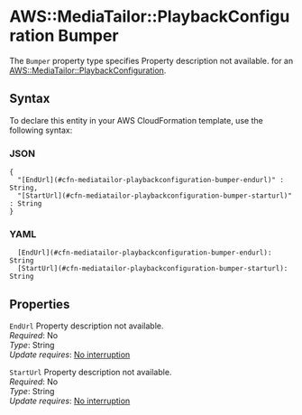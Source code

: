 # AWS::MediaTailor::PlaybackConfiguration Bumper<a name="aws-properties-mediatailor-playbackconfiguration-bumper"></a>

<a name="aws-properties-mediatailor-playbackconfiguration-bumper-description"></a>The `Bumper` property type specifies Property description not available\. for an [AWS::MediaTailor::PlaybackConfiguration](aws-resource-mediatailor-playbackconfiguration.md)\.

## Syntax<a name="aws-properties-mediatailor-playbackconfiguration-bumper-syntax"></a>

To declare this entity in your AWS CloudFormation template, use the following syntax:

### JSON<a name="aws-properties-mediatailor-playbackconfiguration-bumper-syntax.json"></a>

```
{
  "[EndUrl](#cfn-mediatailor-playbackconfiguration-bumper-endurl)" : String,
  "[StartUrl](#cfn-mediatailor-playbackconfiguration-bumper-starturl)" : String
}
```

### YAML<a name="aws-properties-mediatailor-playbackconfiguration-bumper-syntax.yaml"></a>

```
  [EndUrl](#cfn-mediatailor-playbackconfiguration-bumper-endurl): String
  [StartUrl](#cfn-mediatailor-playbackconfiguration-bumper-starturl): String
```

## Properties<a name="aws-properties-mediatailor-playbackconfiguration-bumper-properties"></a>

`EndUrl` <a name="cfn-mediatailor-playbackconfiguration-bumper-endurl"></a>
Property description not available\.  
_Required_: No  
_Type_: String  
_Update requires_: [No interruption](https://docs.aws.amazon.com/AWSCloudFormation/latest/UserGuide/using-cfn-updating-stacks-update-behaviors.html#update-no-interrupt)

`StartUrl` <a name="cfn-mediatailor-playbackconfiguration-bumper-starturl"></a>
Property description not available\.  
_Required_: No  
_Type_: String  
_Update requires_: [No interruption](https://docs.aws.amazon.com/AWSCloudFormation/latest/UserGuide/using-cfn-updating-stacks-update-behaviors.html#update-no-interrupt)
